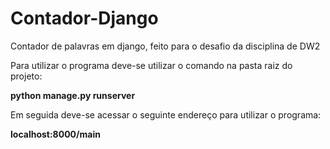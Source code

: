 # Contador-Django
Contador de palavras em django, feito para o desafio da disciplina de DW2


Para utilizar o programa deve-se utilizar o comando na pasta raiz do projeto:

**python manage.py runserver**

Em seguida deve-se acessar o seguinte endereço para utilizar o programa:

**localhost:8000/main**
